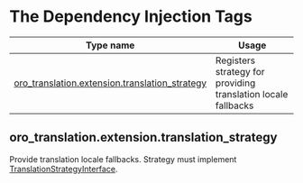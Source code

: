 The Dependency Injection Tags
=============================

| Type name | Usage |
|-----------|-------|
| [oro_translation.extension.translation_strategy](#oro_translationextensiontranslation_strategy) | Registers strategy for providing translation locale fallbacks |

oro_translation.extension.translation_strategy
----------------------------------------------
Provide translation locale fallbacks. Strategy must implement [TranslationStrategyInterface](../../../Strategy/TranslationStrategyInterface.php).
